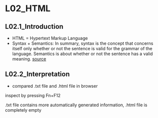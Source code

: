 # L02_HTML

## L02.1_Introduction
- HTML = Hypertext Markup Language
- Syntax + Semantics: In summary, syntax is the concept that concerns itself only whether or not the sentence is valid for the grammar of the language. Semantics is about whether or not the sentence has a valid meaning. [source](https://stackoverflow.com/questions/17930267/what-is-the-difference-between-syntax-and-semantics-in-programming-languages)

## L02.2_Interpretation
- compared .txt file and .html file in browser

inspect by pressing Fn+F12

.txt file contains more automatically generated information, .html file is completely empty

